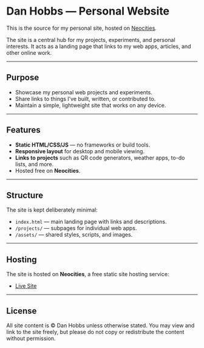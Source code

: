 # Dan Hobbs — Personal Website

This is the source for my personal site, hosted on [Neocities](https://danhobbs.neocities.org/).

The site is a central hub for my projects, experiments, and personal interests. It acts as a landing page that links to my web apps, articles, and other online work.

---

## Purpose

- Showcase my personal web projects and experiments.
- Share links to things I’ve built, written, or contributed to.
- Maintain a simple, lightweight site that works on any device.

---

## Features

- **Static HTML/CSS/JS** — no frameworks or build tools.
- **Responsive layout** for desktop and mobile viewing.
- **Links to projects** such as QR code generators, weather apps, to-do lists, and more.
- Hosted free on **Neocities**.

---

## Structure

The site is kept deliberately minimal:
- `index.html` — main landing page with links and descriptions.
- `/projects/` — subpages for individual web apps.
- `/assets/` — shared styles, scripts, and images.

---

## Hosting

The site is hosted on **Neocities**, a free static site hosting service:
- [Live Site](https://danhobbs.neocities.org/)

---

## License

All site content is © Dan Hobbs unless otherwise stated.
You may view and link to the site freely, but please do not copy or redistribute the content without permission.
